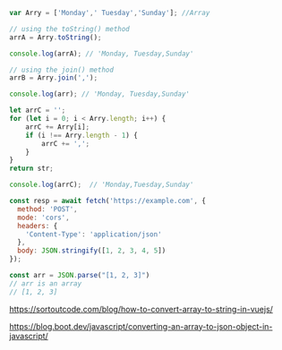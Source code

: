

```vue.js
var Arry = ['Monday',' Tuesday','Sunday']; //Array

// using the toString() method
arrA = Arry.toString(); 

console.log(arrA); // 'Monday, Tuesday,Sunday'

// using the join() method 
arrB = Arry.join(',');

console.log(arr); // 'Monday, Tuesday,Sunday'

let arrC = '';
for (let i = 0; i < Arry.length; i++) {
    arrC += Arry[i];
    if (i !== Arry.length - 1) {
        arrC += ',';
    }
}
return str;

console.log(arrC);  // 'Monday,Tuesday,Sunday'
```





```js
const resp = await fetch('https://example.com', {
  method: 'POST',
  mode: 'cors',
  headers: {
    'Content-Type': 'application/json'
  },
  body: JSON.stringify([1, 2, 3, 4, 5])
});
```

```js
const arr = JSON.parse("[1, 2, 3]")
// arr is an array
// [1, 2, 3]
```







https://sortoutcode.com/blog/how-to-convert-array-to-string-in-vuejs/



https://blog.boot.dev/javascript/converting-an-array-to-json-object-in-javascript/
